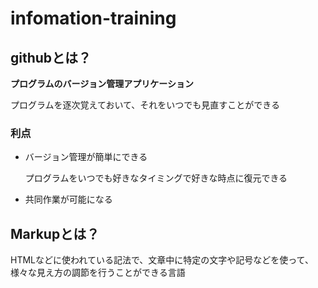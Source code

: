 # infomation-training

## githubとは？

**プログラムのバージョン管理アプリケーション**

プログラムを逐次覚えておいて、それをいつでも見直すことができる

### 利点
* バージョン管理が簡単にできる

    プログラムをいつでも好きなタイミングで好きな時点に復元できる

* 共同作業が可能になる


## Markupとは？

HTMLなどに使われている記法で、文章中に特定の文字や記号などを使って、様々な見え方の調節を行うことができる言語